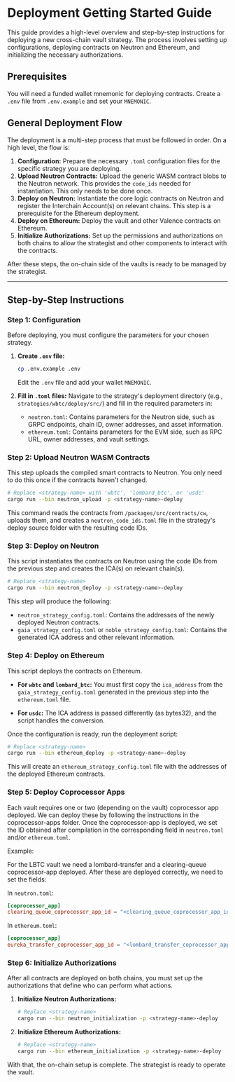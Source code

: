 # Deployment Getting Started Guide

This guide provides a high-level overview and step-by-step instructions for deploying a new cross-chain vault strategy. The process involves setting up configurations, deploying contracts on Neutron and Ethereum, and initializing the necessary authorizations.

## Prerequisites

You will need a funded wallet mnemonic for deploying contracts.
Create a `.env` file from `.env.example` and set your `MNEMONIC`.

## General Deployment Flow

The deployment is a multi-step process that must be followed in order. On a high level, the flow is:

1.  **Configuration:** Prepare the necessary `.toml` configuration files for the specific strategy you are deploying.
2.  **Upload Neutron Contracts:** Upload the generic WASM contract blobs to the Neutron network. This provides the `code_ids` needed for instantiation. This only needs to be done once.
3.  **Deploy on Neutron:** Instantiate the core logic contracts on Neutron and register the Interchain Account(s) on relevant chains. This step is a prerequisite for the Ethereum deployment.
4.  **Deploy on Ethereum:** Deploy the vault and other Valence contracts on Ethereum.
5.  **Initialize Authorizations:** Set up the permissions and authorizations on both chains to allow the strategist and other components to interact with the contracts.

After these steps, the on-chain side of the vaults is ready to be managed by the strategist.

---

## Step-by-Step Instructions

### Step 1: Configuration

Before deploying, you must configure the parameters for your chosen strategy.

1.  **Create `.env` file:**
    ```bash
    cp .env.example .env
    ```
    Edit the `.env` file and add your wallet `MNEMONIC`.

2.  **Fill in `.toml` files:** Navigate to the strategy's deployment directory (e.g., `strategies/wbtc/deploy/src/`) and fill in the required parameters in:
    - `neutron.toml`: Contains parameters for the Neutron side, such as GRPC endpoints, chain ID, owner addresses, and asset information.
    - `ethereum.toml`: Contains parameters for the EVM side, such as RPC URL, owner addresses, and vault settings.

### Step 2: Upload Neutron WASM Contracts

This step uploads the compiled smart contracts to Neutron. You only need to do this once if the contracts haven't changed.

```bash
# Replace <strategy-name> with 'wbtc', 'lombard_btc', or 'usdc'
cargo run --bin neutron_upload -p <strategy-name>-deploy
```

This command reads the contracts from `/packages/src/contracts/cw`, uploads them, and creates a `neutron_code_ids.toml` file in the strategy's deploy source folder with the resulting code IDs.

### Step 3: Deploy on Neutron

This script instantiates the contracts on Neutron using the code IDs from the previous step and creates the ICA(s) on relevant chain(s).

```bash
# Replace <strategy-name>
cargo run --bin neutron_deploy -p <strategy-name>-deploy
```

This step will produce the following:
- `neutron_strategy_config.toml`: Contains the addresses of the newly deployed Neutron contracts.
- `gaia_strategy_config.toml` or `noble_strategy_config.toml`: Contains the generated ICA address and other relevant information.

### Step 4: Deploy on Ethereum

This script deploys the contracts on Ethereum.

- **For `wbtc` and `lombard_btc`:** You must first copy the `ica_address` from the `gaia_strategy_config.toml` generated in the previous step into the `ethereum.toml` file.

- **For `usdc`:** The ICA address is passed differently (as bytes32), and the script handles the conversion.

Once the configuration is ready, run the deployment script:

```bash
# Replace <strategy-name>
cargo run --bin ethereum_deploy -p <strategy-name>-deploy
```

This will create an `ethereum_strategy_config.toml` file with the addresses of the deployed Ethereum contracts.

### Step 5: Deploy Coprocessor Apps

Each vault requires one or two (depending on the vault) coprocessor app deployed. We can deploy these by following the instructions in the coprocessor-apps folder. Once the coprocessor-app is deployed, we set the ID obtained after compilation in the corresponding field in `neutron.toml` and/or `ethereum.toml`.

Example:

For the LBTC vault we need a lombard-transfer and a clearing-queue coprocessor-app deployed. After these are deployed correctly, we need to set the fields:

In `neutron.toml`:

```toml
[coprocessor_app]
clearing_queue_coprocessor_app_id = "<clearing_queue_coprocessor_app_id>"
```

In `ethereum.toml`:

```toml
[coprocessor_app]
eureka_transfer_coprocessor_app_id = "<lombard_transfer_coprocessor_app_id>"
```

### Step 6: Initialize Authorizations

After all contracts are deployed on both chains, you must set up the authorizations that define who can perform what actions.

1.  **Initialize Neutron Authorizations:**
    ```bash
    # Replace <strategy-name>
    cargo run --bin neutron_initialization -p <strategy-name>-deploy
    ```

2.  **Initialize Ethereum Authorizations:**
    ```bash
    # Replace <strategy-name>
    cargo run --bin ethereum_initialization -p <strategy-name>-deploy
    ```

With that, the on-chain setup is complete. The strategist is ready to operate the vault.
